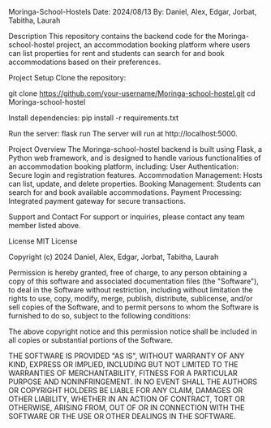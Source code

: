 Moringa-School-Hostels
Date: 2024/08/13
By: Daniel, Alex, Edgar, Jorbat, Tabitha, Laurah

Description
This repository contains the backend code for the Moringa-school-hostel project, an accommodation booking platform where users can list properties for rent and students can search for and book accommodations based on their preferences.

Project Setup
Clone the repository:

git clone https://github.com/your-username/Moringa-school-hostel.git
cd Moringa-school-hostel

Install dependencies:
pip install -r requirements.txt

Run the server:
flask run
The server will run at http://localhost:5000.

Project Overview
The Moringa-school-hostel backend is built using Flask, a Python web framework, and is designed to handle various functionalities of an accommodation booking platform, including:
User Authentication: Secure login and registration features.
Accommodation Management: Hosts can list, update, and delete properties.
Booking Management: Students can search for and book available accommodations.
Payment Processing: Integrated payment gateway for secure transactions.

Support and Contact
For support or inquiries, please contact any team member listed above.

License
MIT License

Copyright (c) 2024 Daniel, Alex, Edgar, Jorbat, Tabitha, Laurah

Permission is hereby granted, free of charge, to any person obtaining a copy
of this software and associated documentation files (the "Software"), to deal
in the Software without restriction, including without limitation the rights
to use, copy, modify, merge, publish, distribute, sublicense, and/or sell
copies of the Software, and to permit persons to whom the Software is
furnished to do so, subject to the following conditions:

The above copyright notice and this permission notice shall be included in all
copies or substantial portions of the Software.

THE SOFTWARE IS PROVIDED "AS IS", WITHOUT WARRANTY OF ANY KIND, EXPRESS OR
IMPLIED, INCLUDING BUT NOT LIMITED TO THE WARRANTIES OF MERCHANTABILITY,
FITNESS FOR A PARTICULAR PURPOSE AND NONINFRINGEMENT. IN NO EVENT SHALL THE
AUTHORS OR COPYRIGHT HOLDERS BE LIABLE FOR ANY CLAIM, DAMAGES OR OTHER
LIABILITY, WHETHER IN AN ACTION OF CONTRACT, TORT OR OTHERWISE, ARISING FROM,
OUT OF OR IN CONNECTION WITH THE SOFTWARE OR THE USE OR OTHER DEALINGS IN THE
SOFTWARE.


